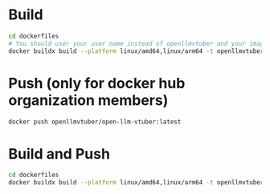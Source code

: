# Build

```bash
cd dockerfiles
# You should user your user name instead of openllmvtuber and your image name instead of open-llm-vtuber:latest
docker buildx build --platform linux/amd64,linux/arm64 -t openllmvtuber/open-llm-vtuber:latest -f dockerfile ../ --load
```

# Push (only for docker hub organization members)
```bash
docker push openllmvtuber/open-llm-vtuber:latest
```

# Build and Push
```bash
cd dockerfiles
docker buildx build --platform linux/amd64,linux/arm64 -t openllmvtuber/open-llm-vtuber:latest -f dockerfile ../ --push
```